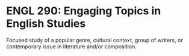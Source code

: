 # ENGL 290: Engaging Topics in English Studies

Focused study of a popular genre, cultural context, group of writers, or contemporary issue in literature and/or composition.